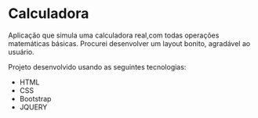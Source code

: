 # Calculadora

Aplicação que simula uma calculadora real,com todas operações matemáticas básicas. Procurei desenvolver um layout bonito, agradável ao usuário.

Projeto desenvolvido usando as seguintes tecnologias: 
 - HTML
 - CSS
 - Bootstrap 
 - JQUERY
